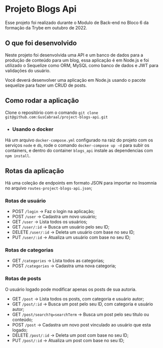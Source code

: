 # Projeto Blogs Api

Esse projeto foi realizado durante o Modulo de Back-end no Bloco 6 da formação da Trybe em outubro de 2022.

## O que foi desenvolvido

Neste projeto foi desenvolvida uma API e um banco de dados para a produção de conteúdo para um blog, essa aplicação é em Node.js e foi utilizado o Sequelize como ORM, MySQL como banco de dados e JWT para validações do usuário.

Você deverá desenvolver uma aplicação em Node.js usando o pacote sequelize para fazer um CRUD de posts.

## Como rodar a aplicação

Clone o repositório com o comando `git clone git@github.com:GusCabraal/project-blogs-api.git`

- ### Usando o docker

Há um arquivo `docker-compose.yml` configurado na raiz do projeto com os serviços `node` e `db`, rode o comando `docker-compose up -d` para subir os containers, e dentro do container `blogs_api` instale as dependencias com `npm install`.


## Rotas da aplicação

Há uma coleção de endpoints em formato JSON para importar no Insomnia no arquivo `routes-project-blogs-api.json`;

### Rotas de usuário

- POST `/login` -> Faz o login na aplicação;
- POST `/user` -> Cadastra um novo usuário;
- GET `/user` -> Lista todos os usuários;
- GET `/user/:id` -> Busca um usuário pelo seu ID;
- DELETE `/user/:id` -> Deleta um usuário com base no seu ID;
- PUT `/user/:id` -> Atualiza um usuário com base no seu ID;

### Rotas de categorias

- GET `/categories` -> Lista todos as categorias;
- POST `/categories` -> Cadastra uma nova categoria;

### Rotas de posts

O usuário logado pode modificar apenas os posts de sua autoria.

- GET `/post` -> Lista todos os posts, com categoria e usuário autor;
- GET `/post/:id` -> Busca um post pelo seu ID, com categoria e usuário autor;
- GET `/post/search?q=searchTerm` -> Busca um post pelo seu titulo ou conteúdo;
- POST `/post` -> Cadastra um novo post vinculado ao usuário que esta logado;
- DELETE `/post/:id` -> Deleta um post com base no seu ID;
- PUT `/post/:id` -> Atualiza um post com base no seu ID;